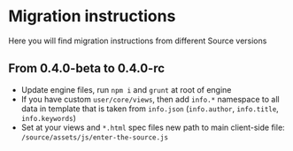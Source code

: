 # Migration instructions

Here you will find migration instructions from different Source versions

## From 0.4.0-beta to 0.4.0-rc

* Update engine files, run `npm i` and `grunt` at root of engine
* If you have custom `user/core/views`, then add `info.*` namespace to all data in template that is taken from `info.json` (`info.author`, `info.title`, `info.keywords`)
* Set at your views and `*.html` spec files new path to main client-side file: `/source/assets/js/enter-the-source.js`